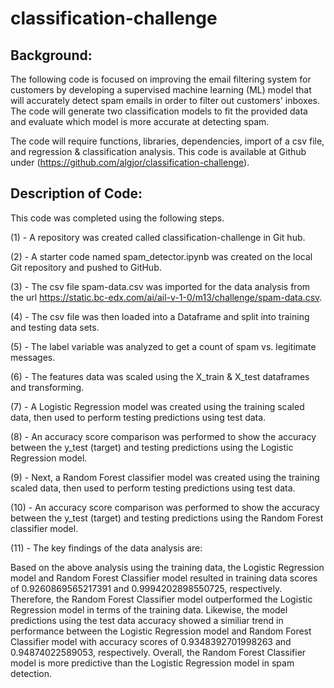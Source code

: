 # classification-challenge

## Background:

The following code is focused on improving the email filtering system for customers by developing a supervised machine learning (ML) model that will accurately detect spam emails in order to filter out customers' inboxes.  The code will generate two classification models to fit the provided data and evaluate which model is more accurate at detecting spam.

The code will require functions, libraries, dependencies, import of a csv file, and regression & classification analysis. 
This code is available at Github under (https://github.com/algjor/classification-challenge).

## Description of Code:
This code was completed using the following steps.

(1) - A repository was created called classification-challenge in Git hub.

(2) - A starter code named spam_detector.ipynb was created on the local Git repository and pushed to GitHub.

(3) - The csv file spam-data.csv was imported for the data analysis from the url https://static.bc-edx.com/ai/ail-v-1-0/m13/challenge/spam-data.csv.

(4) - The csv file was then loaded into a Dataframe and split into training and testing data sets.

(5) - The label variable was analyzed to get a count of spam vs. legitimate messages.

(6) - The features data was scaled using the X_train & X_test dataframes and transforming.

(7) - A Logistic Regression model was created using the training scaled data, then used to perform testing predictions using test data. 

(8) - An accuracy score comparison was performed to show the accuracy between the y_test (target) and testing predictions using the Logistic Regression model.

(9) - Next, a Random Forest classifier model was created using the training scaled data, then used to perform testing predictions using test data.

(10) - An accuracy score comparison was performed to show the accuracy between the y_test (target) and testing predictions using the Random Forest classifier model.

(11) - The key findings of the data analysis are:

Based on the above analysis using the training data, the Logistic Regression model and Random Forest Classifier model resulted in training data scores of 0.9260869565217391 and 0.9994202898550725, respectively. Therefore, the Random Forest Classifier model outperformed the Logistic Regression model in terms of the training data.  Likewise, the model predictions using the test data accuracy showed a similiar trend in performance between the Logistic Regression model and Random Forest Classifier model with accuracy scores of 0.9348392701998263 and 0.94874022589053, respectively.  Overall, the Random Forest Classifier model is more predictive than the Logistic Regression model in spam detection.
